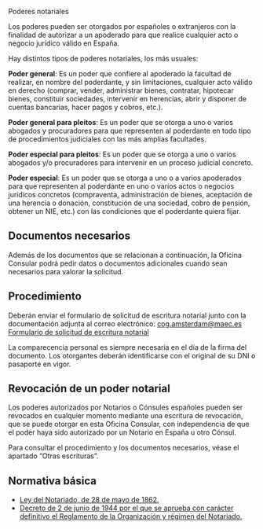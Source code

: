  Poderes notariales

  Los poderes pueden ser otorgados por españoles o extranjeros con la finalidad de autorizar a un apoderado para que realice cualquier acto o negocio jurídico válido en España.

 Hay distintos tipos de poderes notariales, los más usuales:

  **Poder general**: Es un poder que confiere al apoderado la facultad de realizar, en nombre del poderdante, y sin limitaciones, cualquier acto válido en derecho (comprar, vender, administrar bienes, contratar, hipotecar bienes, constituir sociedades, intervenir en herencias, abrir y disponer de cuentas bancarias, hacer pagos y cobros, etc.). 

  **Poder general para pleitos**: Es un poder que se otorga a uno o varios abogados y procuradores para que representen al poderdante en todo tipo de procedimientos judiciales con las más amplias facultades. 

  **Poder especial para pleitos**: Es un poder que se otorga a uno o varios abogados y/o procuradores para intervenir en un proceso judicial concreto. 

  **Poder especial**: Es un poder que se otorga a uno o a varios apoderados para que representen al poderdante en uno o varios actos o negocios jurídicos concretos (compraventa, administración de bienes, aceptación de una herencia o donación, constitución de una sociedad, cobro de pensión, obtener un NIE, etc.) con las condiciones que el poderdante quiera fijar. 

 Documentos necesarios
---------------------

 Además de los documentos que se relacionan a continuación, la Oficina Consular podrá pedir datos o documentos adicionales cuando sean necesarios para valorar la solicitud.

 Procedimiento
-------------

 Deberán enviar el formulario de solicitud de escritura notarial junto con la documentación adjunta al correo electrónico: cog.amsterdam@maec.es  [Formulario de solicitud de escritura notarial](https://www.exteriores.gob.es/DocumentosAuxiliaresSC/Pa%C3%ADses%20Bajos/AMSTERDAM%20%28C%29/Solicitud-de-escritura-notarial.pdf)  

La comparecencia personal es siempre necesaria en el día de la firma del documento. Los otorgantes deberán identificarse con el original de su DNI o pasaporte en vigor.

 Revocación de un poder notarial
-------------------------------

 Los poderes autorizados por Notarios o Cónsules españoles pueden ser revocados en cualquier momento mediante una escritura de revocación, que se puede otorgar en esta Oficina Consular, con independencia de que el poder haya sido autorizado por un Notario en España u otro Cónsul.

 Para consultar el procedimiento y los documentos necesarios, véase el apartado “Otras escrituras”.

 Normativa básica
----------------

 * [Ley del Notariado, de 28 de mayo de 1862.](https://www.boe.es/buscar/act.php?id=BOE-A-1862-4073)
* [Decreto de 2 de junio de 1944 por el que se aprueba con carácter definitivo el Reglamento de la Organización y régimen del Notariado.](https://www.boe.es/buscar/act.php?id=BOE-A-1944-6578)

  